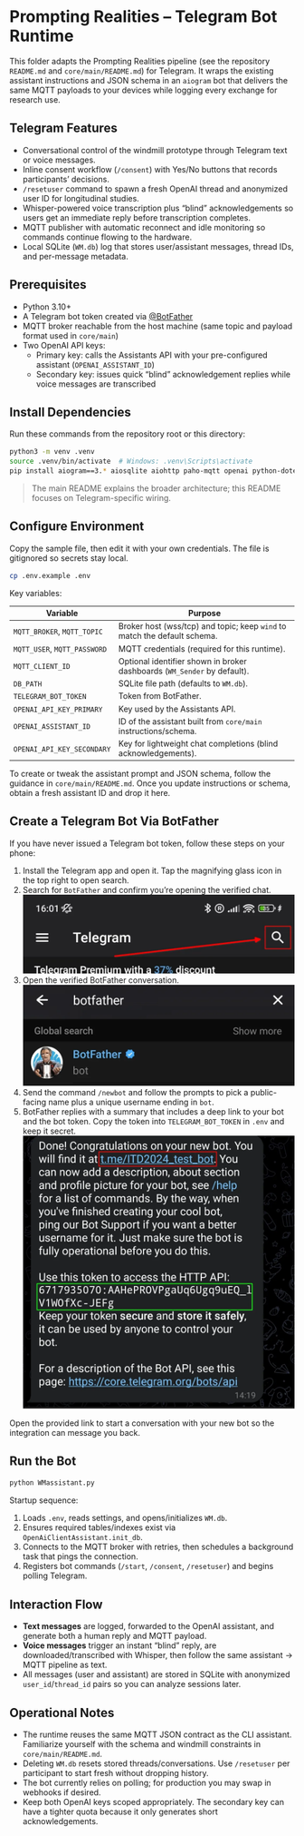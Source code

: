 # Prompting Realities – Telegram Bot Runtime
This folder adapts the Prompting Realities pipeline (see the repository `README.md` and `core/main/README.md`) for Telegram. It wraps the existing assistant instructions and JSON schema in an `aiogram` bot that delivers the same MQTT payloads to your devices while logging every exchange for research use.

## Telegram Features
- Conversational control of the windmill prototype through Telegram text or voice messages.
- Inline consent workflow (`/consent`) with Yes/No buttons that records participants’ decisions.
- `/resetuser` command to spawn a fresh OpenAI thread and anonymized user ID for longitudinal studies.
- Whisper-powered voice transcription plus “blind” acknowledgements so users get an immediate reply before transcription completes.
- MQTT publisher with automatic reconnect and idle monitoring so commands continue flowing to the hardware.
- Local SQLite (`WM.db`) log that stores user/assistant messages, thread IDs, and per-message metadata.

## Prerequisites
- Python 3.10+
- A Telegram bot token created via [@BotFather](https://t.me/BotFather)
- MQTT broker reachable from the host machine (same topic and payload format used in `core/main`)
- Two OpenAI API keys:
  - Primary key: calls the Assistants API with your pre-configured assistant (`OPENAI_ASSISTANT_ID`)
  - Secondary key: issues quick “blind” acknowledgement replies while voice messages are transcribed

## Install Dependencies
Run these commands from the repository root or this directory:

```bash
python3 -m venv .venv
source .venv/bin/activate  # Windows: .venv\Scripts\activate
pip install aiogram==3.* aiosqlite aiohttp paho-mqtt openai python-dotenv
```

> The main README explains the broader architecture; this README focuses on Telegram-specific wiring.

## Configure Environment
Copy the sample file, then edit it with your own credentials. The file is gitignored so secrets stay local.

```bash
cp .env.example .env
```

Key variables:

| Variable | Purpose |
| --- | --- |
| `MQTT_BROKER`, `MQTT_TOPIC` | Broker host (wss/tcp) and topic; keep `wind` to match the default schema. |
| `MQTT_USER`, `MQTT_PASSWORD` | MQTT credentials (required for this runtime). |
| `MQTT_CLIENT_ID` | Optional identifier shown in broker dashboards (`WM_Sender` by default). |
| `DB_PATH` | SQLite file path (defaults to `WM.db`). |
| `TELEGRAM_BOT_TOKEN` | Token from BotFather. |
| `OPENAI_API_KEY_PRIMARY` | Key used by the Assistants API. |
| `OPENAI_ASSISTANT_ID` | ID of the assistant built from `core/main` instructions/schema. |
| `OPENAI_API_KEY_SECONDARY` | Key for lightweight chat completions (blind acknowledgements). |

To create or tweak the assistant prompt and JSON schema, follow the guidance in `core/main/README.md`. Once you update instructions or schema, obtain a fresh assistant ID and drop it here.

## Create a Telegram Bot Via BotFather
If you have never issued a Telegram bot token, follow these steps on your phone:

1. Install the Telegram app and open it. Tap the magnifying glass icon in the top right to open search.
2. Search for `BotFather` and confirm you’re opening the verified chat.
   ![Search for BotFather](docs/images/telegram-search.webp)
3. Open the verified BotFather conversation.
   ![Open the BotFather chat](docs/images/botfather-chat.webp)
4. Send the command `/newbot` and follow the prompts to pick a public-facing name plus a unique username ending in `bot`.
5. BotFather replies with a summary that includes a deep link to your bot and the bot token. Copy the token into `TELEGRAM_BOT_TOKEN` in `.env` and keep it secret.
   ![BotFather provides the bot link and token](docs/images/botfather-token.webp)

Open the provided link to start a conversation with your new bot so the integration can message you back.

## Run the Bot

```bash
python WMassistant.py
```

Startup sequence:
1. Loads `.env`, reads settings, and opens/initializes `WM.db`.
2. Ensures required tables/indexes exist via `OpenAiClientAssistant.init_db`.
3. Connects to the MQTT broker with retries, then schedules a background task that pings the connection.
4. Registers bot commands (`/start`, `/consent`, `/resetuser`) and begins polling Telegram.

## Interaction Flow
- **Text messages** are logged, forwarded to the OpenAI assistant, and generate both a human reply and MQTT payload.
- **Voice messages** trigger an instant “blind” reply, are downloaded/transcribed with Whisper, then follow the same assistant → MQTT pipeline as text.
- All messages (user and assistant) are stored in SQLite with anonymized `user_id`/`thread_id` pairs so you can analyze sessions later.

## Operational Notes
- The runtime reuses the same MQTT JSON contract as the CLI assistant. Familiarize yourself with the schema and windmill constraints in `core/main/README.md`.
- Deleting `WM.db` resets stored threads/conversations. Use `/resetuser` per participant to start fresh without dropping history.
- The bot currently relies on polling; for production you may swap in webhooks if desired.
- Keep both OpenAI keys scoped appropriately. The secondary key can have a tighter quota because it only generates short acknowledgements.
